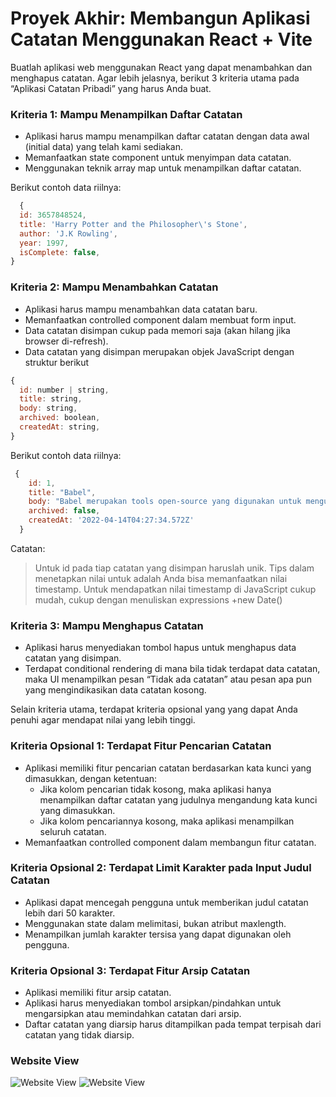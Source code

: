 # Proyek Akhir: Membangun Aplikasi Catatan Menggunakan React + Vite

Buatlah aplikasi web menggunakan React yang dapat menambahkan dan menghapus catatan. Agar lebih jelasnya, berikut 3 kriteria utama pada “Aplikasi Catatan Pribadi” yang harus Anda buat.

### Kriteria 1: Mampu Menampilkan Daftar Catatan

- Aplikasi harus mampu menampilkan daftar catatan dengan data awal (initial data) yang telah kami sediakan.
- Memanfaatkan state component untuk menyimpan data catatan.
- Menggunakan teknik array map untuk menampilkan daftar catatan.

Berikut contoh data riilnya:

```javascript
  {
  id: 3657848524,
  title: 'Harry Potter and the Philosopher\'s Stone',
  author: 'J.K Rowling',
  year: 1997,
  isComplete: false,
}
```

### Kriteria 2: Mampu Menambahkan Catatan

- Aplikasi harus mampu menambahkan data catatan baru.
- Memanfaatkan controlled component dalam membuat form input.
- Data catatan disimpan cukup pada memori saja (akan hilang jika browser di-refresh).
- Data catatan yang disimpan merupakan objek JavaScript dengan struktur berikut

```javascript
{
  id: number | string,
  title: string,
  body: string,
  archived: boolean,
  createdAt: string,
}
```

Berikut contoh data riilnya:

```javascript
 {
    id: 1,
    title: "Babel",
    body: "Babel merupakan tools open-source yang digunakan untuk mengubah sintaks ECMAScript 2015+ menjadi sintaks yang didukung oleh JavaScript engine versi lama. Babel sering dipakai ketika kita menggunakan sintaks terbaru termasuk sintaks JSX.",
    archived: false,
    createdAt: '2022-04-14T04:27:34.572Z'
  }
```

Catatan:

> Untuk id pada tiap catatan yang disimpan haruslah unik. Tips dalam menetapkan nilai untuk adalah Anda bisa memanfaatkan nilai timestamp. Untuk mendapatkan nilai timestamp di JavaScript cukup mudah, cukup dengan menuliskan expressions +new Date()

### Kriteria 3: Mampu Menghapus Catatan

- Aplikasi harus menyediakan tombol hapus untuk menghapus data catatan yang disimpan.
- Terdapat conditional rendering di mana bila tidak terdapat data catatan, maka UI menampilkan pesan “Tidak ada catatan” atau pesan apa pun yang mengindikasikan data catatan kosong.

Selain kriteria utama, terdapat kriteria opsional yang yang dapat Anda penuhi agar mendapat nilai yang lebih tinggi.

### Kriteria Opsional 1: Terdapat Fitur Pencarian Catatan

- Aplikasi memiliki fitur pencarian catatan berdasarkan kata kunci yang dimasukkan, dengan ketentuan:
  - Jika kolom pencarian tidak kosong, maka aplikasi hanya menampilkan daftar catatan yang judulnya mengandung kata kunci yang dimasukkan.
  - Jika kolom pencariannya kosong, maka aplikasi menampilkan seluruh catatan.
- Memanfaatkan controlled component dalam membangun fitur catatan.

### Kriteria Opsional 2: Terdapat Limit Karakter pada Input Judul Catatan

- Aplikasi dapat mencegah pengguna untuk memberikan judul catatan lebih dari 50 karakter.
- Menggunakan state dalam melimitasi, bukan atribut maxlength.
- Menampilkan jumlah karakter tersisa yang dapat digunakan oleh pengguna.

### Kriteria Opsional 3: Terdapat Fitur Arsip Catatan

- Aplikasi memiliki fitur arsip catatan.
- Aplikasi harus menyediakan tombol arsipkan/pindahkan untuk mengarsipkan atau memindahkan catatan dari arsip.
- Daftar catatan yang diarsip harus ditampilkan pada tempat terpisah dari catatan yang tidak diarsip.

### Website View

![Website View](publc/webview1.png)
![Website View](publc/webview.png)
